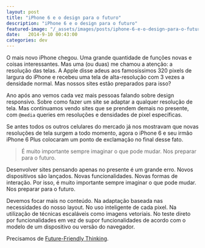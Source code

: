 ```yaml
---
layout: post
title: "iPhone 6 e o design para o futuro"
description: "iPhone 6 e o design para o futuro"
featured-image: "/_assets/images/posts/iphone-6-e-o-design-para-o-futuro/hero.jpg"
date:   2014-9-10 00:43:00
categories: dev
---
```


O mais novo iPhone chegou. Uma grande quantidade de funções novas e coisas interessantes. Mas uma (ou duas) me chamou a atenção: a resolução das telas. A Apple disse adeus aos famosíssimos 320 pixels de largura do iPhone e recebeu uma tela de alta-resolução com 3 vezes a densidade normal. Mas nossos sites estão preparados para isso?

<!--more-->

Ano após ano vemos cada vez mais pessoas falando sobre design responsivo. Sobre como fazer um site se adaptar a qualquer resolução de tela. Mas continuamos vendo sites que se prendem demais no presente, com `@media` queries em resoluções e densidades de pixel específicas.

Se antes todos os outros celulares do mercado já nos mostravam que novas resoluções de tela surgem a todo momento, agora o iPhone 6 e seu irmão iPhone 6 Plus colocaram um ponto de exclamação no final desse fato.

<blockquote class="pullquote">É muito importante sempre imaginar o que pode mudar. Nos preparar para o futuro.</blockquote>

Desenvolver sites pensando apenas no presente é um grande erro. Novos dispositivos são lançados. Novas funcionalidades. Novas formas de interação. Por isso, é muito importante sempre imaginar o que pode mudar. Nos preparar para o futuro.

Devemos focar mais no conteúdo. Na adaptação baseada nas necessidades do nosso layout. No uso inteligente de cada pixel. Na utilização de técnicas escaláveis como imagens vetoriais. No teste direto por funcionalidades em vez de supor funcionalidades de acordo com o modelo de um dispositivo ou versão do navegador.

Precisamos de [Future-Friendly Thinking](http://futurefriendlyweb.com/thinking.html).
